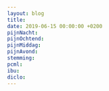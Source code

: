 ```yaml
---
layout: blog
title: 
date: 2019-06-15 00:00:00 +0200
pijnNacht: 
pijnOchtend: 
pijnMiddag: 
pijnAvond: 
stemming: 
pcml: 
ibu: 
diclo: 
---
```




